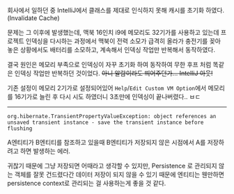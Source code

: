 회사에서 일하던 중 IntelliJ에서 클래스를 제대로 인식하지 못해 캐시를 초기화 하였다. (Invalidate Cache)

문제는 그 이후에 발생했는데, 맥북 16인치 i9에 메모리도 32기가를 사용하고 있는데 프로젝트 인덱싱을 다시하는 과정에서 맥북이 전력 소모가 급격히 올라가 충전기를 꽂아 놓은 상황에서도 배터리를 소모하고, 계속해서 인덱싱 작업만 반복해서 동작하였다.

결국 원인은 메모리 부족으로 인덱싱이 자꾸 초기화 하여 동작하여 무한 후프 처럼 똑같은 인덱싱 작업만 반복하던 것이었다. ~~아니 알람이라도 띄어주던가... IntelliJ 아웃!~~

기존 설정이 메모리 2기가로 설정되어있어 `Help`/`Edit Custom VM Option`에서 메모리를 16기가로 늘린 후 다시 시도 하였더니 3초만에 인덱싱이 끝나버렸다.. ㅂㄷ

---

```terminal
org.hibernate.TransientPropertyValueException: object references an unsaved transient instance - save the transient instance before flushing
```

A엔티티가 B엔티티를 참조하고 있을때 B엔티티가 저장되지 않은 시점에서 A를 저장하려고 하면 발생하는 에러.

귀찮기 때문에 그냥 저장되면 어때라고 생각할 수 있지만, Persistence 로 관리되지 않는 객체를 잘못 건드렸다간 데이터 저장이 되지 않을 수 있기 때문에 엔티티는 웬만하면 persistence context로 관리되는 걸 사용하는게 좋을 것 같다.
